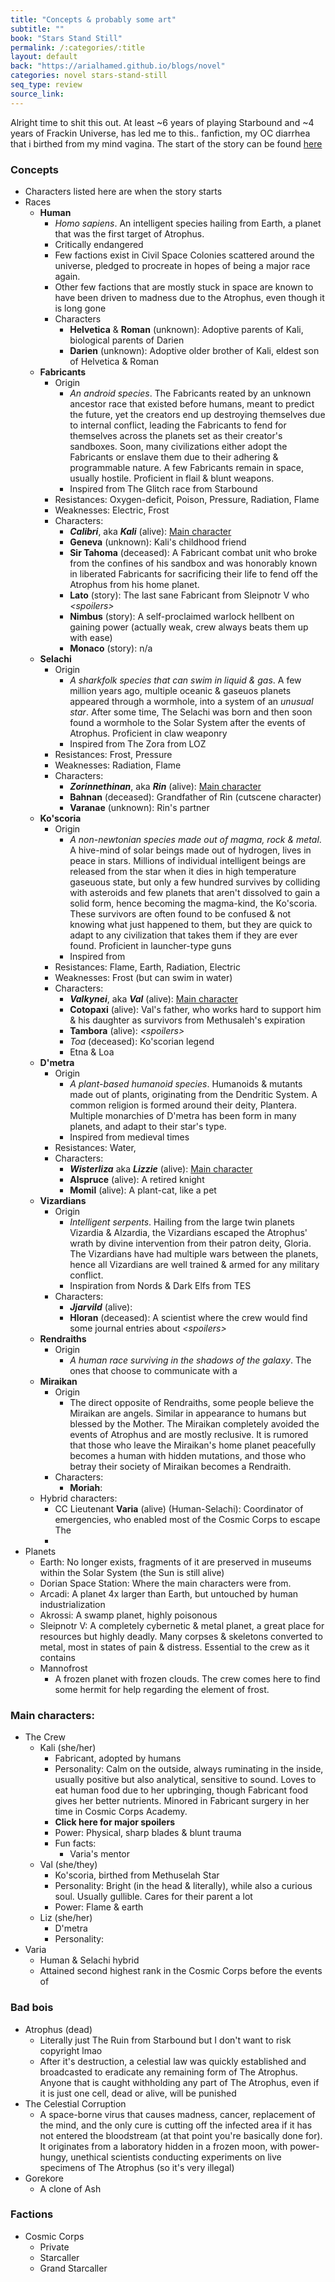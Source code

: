 ```yaml
---
title: "Concepts & probably some art"
subtitle: ""
book: "Stars Stand Still"
permalink: /:categories/:title
layout: default
back: "https://arialhamed.github.io/blogs/novel"
categories: novel stars-stand-still
seq_type: review
source_link: 
---
```


Alright time to shit this out. At least ~6 years of playing Starbound and ~4 years of Frackin Universe, has led me to this.. fanfiction, my OC diarrhea that i birthed from my mind vagina. The start of the story can be found [here](https://arialhamed.github.io/novel/stars-stand-still/001-dawn-of-the-nine)

### Concepts
- Characters listed here are when the story starts
- Races
    - **Human**
        - _Homo sapiens_. An intelligent species hailing from Earth, a planet that was the first target of Atrophus. 
        - Critically endangered
        - Few factions exist in Civil Space Colonies scattered around the universe, pledged to procreate in hopes of being a major race again. 
        - Other few factions that are mostly stuck in space are known to have been driven to madness due to the Atrophus, even though it is long gone
        - Characters
            - **Helvetica** & **Roman** (unknown): Adoptive parents of Kali, biological parents of Darien
            - **Darien** (unknown): Adoptive older brother of Kali, eldest son of Helvetica & Roman
    - **Fabricants**
        - Origin
            - _An android species_. The Fabricants reated by an unknown ancestor race that existed before humans, meant to predict the future, yet the creators end up destroying themselves due to internal conflict, leading the Fabricants to fend for themselves across the planets set as their creator's sandboxes. Soon, many civilizations either adopt the Fabricants or enslave them due to their adhering & programmable nature. A few Fabricants remain in space, usually hostile. Proficient in flail & blunt weapons.
            - Inspired from The Glitch race from Starbound
        - Resistances: Oxygen-deficit, Poison, Pressure, Radiation, Flame
        - Weaknesses: Electric, Frost
        - Characters:
            - **_Calibri_**, aka **_Kali_** (alive): [Main character](#main-characters)
            - **Geneva** (unknown): Kali's childhood friend
            - **Sir Tahoma** (deceased): A Fabricant combat unit who broke from the confines of his sandbox and was honorably known in liberated Fabricants for sacrificing their life to fend off the Atrophus from his home planet.
            - **Lato** (story): The last sane Fabricant from Sleipnotr V who <span onclick="this.innerHTML = 'gives the crew a Core of Ascension after telling them the tale of Sir Tahoma. She then dies, which triggers the planet to self-destruct'"><em>&lt;spoilers&gt;</em></span>
            - **Nimbus** (story): A self-proclaimed warlock hellbent on gaining power (actually weak, crew always beats them up with ease)
            - **Monaco** (story): n/a
    - **Selachi**
        - Origin
            - _A sharkfolk species that can swim in liquid & gas_. A few million years ago, multiple oceanic & gaseuos planets appeared through a wormhole, into a system of an _unusual star_. After some time, The Selachi was born and then soon found a wormhole to the Solar System after the events of Atrophus. Proficient in claw weaponry
            - Inspired from The Zora from LOZ
        - Resistances: Frost, Pressure
        - Weaknesses: Radiation, Flame
        - Characters:
            - **_Zorinnethinan_**, aka **_Rin_** (alive): [Main character](#main-characters)
            - **Bahnan** (deceased): Grandfather of Rin (cutscene character)
            - **Varanae** (unknown): Rin's partner
    - **Ko'scoria**
        - Origin
            - _A non-newtonian species made out of magma, rock & metal_. A hive-mind of solar beings made out of hydrogen, lives in peace in stars. Millions of individual intelligent beings are released from the star when it dies in high temperature gaseuous state, but only a few hundred survives by colliding with asteroids and few planets that aren't dissolved to gain a solid form, hence becoming the magma-kind, the Ko'scoria. These survivors are often found to be confused & not knowing what just happened to them, but they are quick to adapt to any civilization that takes them if they are ever found. Proficient in launcher-type guns
            - Inspired from 
        - Resistances: Flame, Earth, Radiation, Electric
        - Weaknesses: Frost (but can swim in water)
        - Characters:
            - **_Valkynei_**, aka **_Val_** (alive): [Main character](#main-characters)
            - **Cotopaxi** (alive): Val's father, who works hard to support him & his daughter as survivors from Methusaleh's expiration
            - **Tambora** (alive): <span onclick="this.innerHTML='Val\'s lover who then turns into a villain due to The Celestial Corruption'"><em>&lt;spoilers&gt;</em></span>
            - *Toa* (deceased): Ko'scorian legend
            - Etna & Loa
    - **D'metra**
        - Origin
            - _A plant-based humanoid species_. Humanoids & mutants made out of plants, originating from the Dendritic System. A common religion is formed around their deity, Plantera. Multiple monarchies of D'metra has been form in many planets, and adapt to their star's type.
            - Inspired from medieval times
        - Resistances: Water, 
        - Characters:
            - **_Wisterliza_** aka **_Lizzie_** (alive): [Main character](#main-characters)
            - **Alspruce** (alive): A retired knight
            - **Momil** (alive): A plant-cat, like a pet
    - **Vizardians**
        - Origin
            - _Intelligent serpents_. Hailing from the large twin planets Vizardia & Alzardia, the Vizardians escaped the Atrophus' wrath by divine intervention from their patron deity, Gloria. The Vizardians have had multiple wars between the planets, hence all Vizardians are well trained & armed for any military conflict. 
            - Inspiration from Nords & Dark Elfs from TES
        - Characters:
            - **_Jjarvild_** (alive):
            - **Hloran** (deceased): A scientist where the crew would find some journal entries about <span onclick="this.innerHTML='their involvement with accidentally creating The Celestial Corruption'"><em>&lt;spoilers&gt;</em></span>
    - **Rendraiths**
        - Origin
            - _A human race surviving in the shadows of the galaxy_. The ones that choose to communicate with a 
    - **Miraikan**
        - Origin
            - The direct opposite of Rendraiths, some people believe the Miraikan are angels. Similar in appearance to humans but blessed by the Mother. The Miraikan completely avoided the events of Atrophus and are mostly reclusive. It is rumored that those who leave the Miraikan's home planet peacefully becomes a human with hidden mutations, and those who betray their society of Miraikan becomes a Rendraith.
        - Characters:
            - **Moriah**: 
    - Hybrid characters:
        - CC Lieutenant **Varia** (alive) (Human-Selachi): Coordinator of emergencies, who enabled most of the Cosmic Corps to escape The 
        - 
- Planets
    - Earth: No longer exists, fragments of it are preserved in museums within the Solar System (the Sun is still alive)
    - Dorian Space Station: Where the main characters were from.
    - Arcadi: A planet 4x larger than Earth, but untouched by human industrialization 
    - Akrossi: A swamp planet, highly poisonous
    - Sleipnotr V: A completely cybernetic & metal planet, a great place for resources but highly deadly. Many corpses & skeletons converted to metal, most in states of pain & distress. Essential to the crew as it contains 
    - Mannofrost
        - A frozen planet with frozen clouds. The crew comes here to find some hermit for help regarding the element of frost.

### Main characters:
- The Crew
    - Kali (she/her)
        - Fabricant, adopted by humans
        - Personality: Calm on the outside, always ruminating in the inside, usually positive but also analytical, sensitive to sound. Loves to eat human food due to her upbringing, though Fabricant food gives her better nutrients. Minored in Fabricant surgery in her time in Cosmic Corps Academy. 
        - <span onclick="this.innerHTML='Kali is actually a human with a Fabricant body, and Helvetica & Roman are actually her biological human parents. She does not remember this at all and believes all her life that she was adopted as a Fabricant. She was killed by cult members of Gigas as a child, but the spirit of Tahoma intervened and was able to save her soul & placed it into her eyes, which are now the only biological part of her. He gives the eyes the body that he has. <br><br>She finds this out way later into the story when Tahoma talks to her and obviously goes through an arc about it, involving feelings of anxiety, suicide, self-harm, regret and more. In the end, she finds herself in Tahoma\'s form of pure power to fight the Manifest of Celestial Corruption'"><b>Click here for major spoilers</b></span>
        - Power: Physical, sharp blades & blunt trauma
        - Fun facts:
            - Varia's mentor
    - Val (she/they)
        - Ko'scoria, birthed from Methuselah Star
        - Personality: Bright (in the head & literally), while also a curious soul. Usually gullible. Cares for their parent a lot
        - Power: Flame & earth
    - Liz (she/her)
        - D'metra
        - Personality: 
- Varia
    - Human & Selachi hybrid
    - Attained second highest rank in the Cosmic Corps before the events of
### Bad bois
- Atrophus (dead)
    - Literally just The Ruin from Starbound but I don't want to risk copyright lmao
    - After it's destruction, a celestial law was quickly established and broadcasted to eradicate any remaining form of The Atrophus. Anyone that is caught withholding any part of The Atrophus, even if it is just one cell, dead or alive, will be punished 
- The Celestial Corruption
    - A space-borne virus that causes madness, cancer, replacement of the mind, and the only cure is cutting off the infected area if it has not entered the bloodstream (at that point you're basically done for). It originates from a laboratory hidden in a frozen moon, with power-hungy, unethical scientists conducting experiments on live specimens of The Atrophus (so it's very illegal)
- Gorekore
    - A clone of Ash

### Factions
- Cosmic Corps
    - Private
    - Starcaller
    - Grand Starcaller